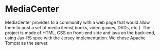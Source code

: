 # MediaCenter
MediaCenter provides to a community with a web page that would allow them to post a set of media items( books, video games, DVDs, etc ).
The project is made of HTML, CSS on front-end side and java on the back-end, using Jax-RS spec with the Jersey implementation. We chose Apache Tomcat as the server.
